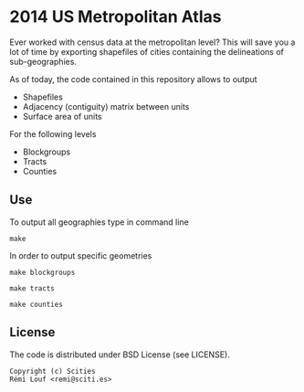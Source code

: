 # 2014 US Metropolitan Atlas

Ever worked with census data at the metropolitan level? This will save you a lot
of time by exporting shapefiles of cities containing the delineations of
sub-geographies.

As of today, the code contained in this repository allows to output

- Shapefiles
- Adjacency (contiguity) matrix between units
- Surface area of units

For the following levels

- Blockgroups
- Tracts
- Counties


## Use

To output all geographies type in command line

    make

In order to output specific geometries

    make blockgroups

    make tracts
    
    make counties


## License

The code is distributed under BSD License (see LICENSE).

    Copyright (c) Scities
    Rémi Louf <remi@sciti.es>

